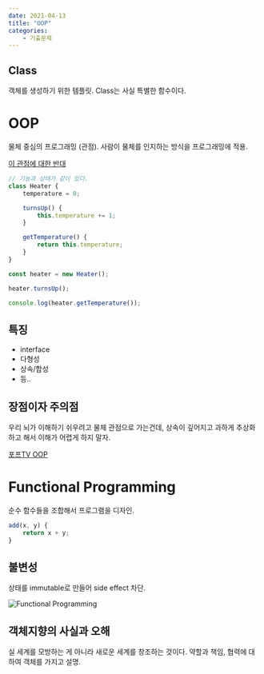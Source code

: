 ```yaml
---
date: 2021-04-13
title: "OOP"
categories: 
    - 기출문제
---
```


## Class

객체를 생성하기 위한 템플릿.
Class는 사실 특별한 함수이다.

# OOP

물체 중심의 프로그래밍 (관점).
사람이 물체를 인지하는 방식을 프로그래밍에 적용.

[이 관점에 대한 반대](#객체지향의-사실과-오해)


```js
// 기능과 상태가 같이 있다.
class Heater {
    temperature = 0;

    turnsUp() {
        this.temperature += 1;
    }

    getTemperature() {
        return this.temperature;
    }
}
```

```js
const heater = new Heater();

heater.turnsUp();

console.log(heater.getTemperature());
```

## 특징

- interface
- 다형성
- 상속/합성
- 등..

## 장점이자 주의점

우리 뇌가 이해하기 쉬우려고 물체 관점으로 가는건데,
상속이 깊어지고 과하게 추상화하고 해서 이해가 어렵게 하지 말자.

[포프TV OOP](https://www.youtube.com/watch?v=7zz5gKa7iXk)

# Functional Programming

순수 함수들을 조합해서 프로그램을 디자인.

```js
add(x, y) {
    return x + y;
}
```

## 불변성

상태를 immutable로 만들어 side effect 차단.

![Functional Programming](https://camo.githubusercontent.com/453a98039f12a5cb1663a7da935f1dc70addcfaf6ac9077f6ce482d0789fb696/68747470733a2f2f63646e2d696d616765732d312e6d656469756d2e636f6d2f6d61782f313630302f312a414d38334c50397347476a49756c33633568497357672e706e67)


## 객체지향의 사실과 오해

실 세계를 모방하는 게 아니라 새로운 세계를 창조하는 것이다.
약할과 책임, 협력에 대하여 객체를 가지고 설명.